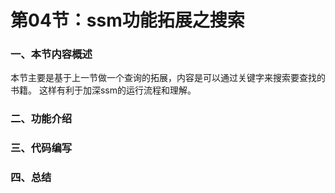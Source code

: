 # 第04节：ssm功能拓展之搜索

### 一、本节内容概述

本节主要是基于上一节做一个查询的拓展，内容是可以通过关键字来搜索要查找的书籍。
这样有利于加深ssm的运行流程和理解。

### 二、功能介绍

### 三、代码编写

### 四、总结